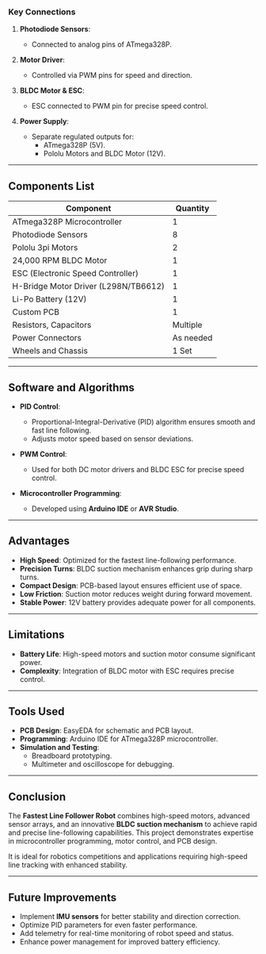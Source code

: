 
### **Key Connections**
1. **Photodiode Sensors**:
   - Connected to analog pins of ATmega328P.

2. **Motor Driver**:
   - Controlled via PWM pins for speed and direction.

3. **BLDC Motor & ESC**:
   - ESC connected to PWM pin for precise speed control.

4. **Power Supply**:
   - Separate regulated outputs for:
     - ATmega328P (5V).
     - Pololu Motors and BLDC Motor (12V).

---

## Components List

| **Component**                 | **Quantity** |
|-------------------------------|--------------|
| ATmega328P Microcontroller    | 1            |
| Photodiode Sensors            | 8            |
| Pololu 3pi Motors             | 2            |
| 24,000 RPM BLDC Motor         | 1            |
| ESC (Electronic Speed Controller) | 1         |
| H-Bridge Motor Driver (L298N/TB6612)| 1        |
| Li-Po Battery (12V)           | 1            |
| Custom PCB                    | 1            |
| Resistors, Capacitors         | Multiple     |
| Power Connectors              | As needed    |
| Wheels and Chassis            | 1 Set        |

---

## Software and Algorithms

- **PID Control**:
   - Proportional-Integral-Derivative (PID) algorithm ensures smooth and fast line following.
   - Adjusts motor speed based on sensor deviations.

- **PWM Control**:
   - Used for both DC motor drivers and BLDC ESC for precise speed control.

- **Microcontroller Programming**:
   - Developed using **Arduino IDE** or **AVR Studio**.

---

## Advantages

- **High Speed**: Optimized for the fastest line-following performance.
- **Precision Turns**: BLDC suction mechanism enhances grip during sharp turns.
- **Compact Design**: PCB-based layout ensures efficient use of space.
- **Low Friction**: Suction motor reduces weight during forward movement.
- **Stable Power**: 12V battery provides adequate power for all components.

---

## Limitations

- **Battery Life**: High-speed motors and suction motor consume significant power.
- **Complexity**: Integration of BLDC motor with ESC requires precise control.

---

## Tools Used

- **PCB Design**: EasyEDA for schematic and PCB layout.
- **Programming**: Arduino IDE for ATmega328P microcontroller.
- **Simulation and Testing**:
   - Breadboard prototyping.
   - Multimeter and oscilloscope for debugging.

---

## Conclusion

The **Fastest Line Follower Robot** combines high-speed motors, advanced sensor arrays, and an innovative **BLDC suction mechanism** to achieve rapid and precise line-following capabilities. This project demonstrates expertise in microcontroller programming, motor control, and PCB design.

It is ideal for robotics competitions and applications requiring high-speed line tracking with enhanced stability.

---

## Future Improvements

- Implement **IMU sensors** for better stability and direction correction.
- Optimize PID parameters for even faster performance.
- Add telemetry for real-time monitoring of robot speed and status.
- Enhance power management for improved battery efficiency.
